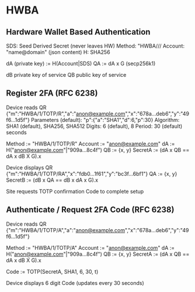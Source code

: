 # HWBA
## Hardware Wallet Based Authentication

SDS: Seed Derived Secret (never leaves HW)
Method: "HWBA/<version>/<scheme>/<method>
Account: "name@domain" (json content)
H: SHA256

dA (private key) := H(Account|SDS)
QA := dA x G (secp256k1)

dB private key of service
QB public key of service

## Register 2FA (RFC 6238)
Device reads QR {"m":"HWBA/1/TOTP/R","a":"anon@example.com","x":"678a...deb6","y":"49f6...1d5f"}
Parameters (default): "p":{"a":"SHA1","d":6,"p":30}
	Algorithm: SHA1 (default), SHA256, SHA512
	Digits: 6 (default), 8
	Period:	30 (default) seconds
 
Method := "HWBA/1/TOTP/R"
Account := "anon@example.com"
dA := H("anon@example.com"|"909a...8c4f")
QB := {x, y}
SecretA := (dA x QB == dA x dB X G).x

Device displays QR {"m":"HWBA/1/TOTP/RA","x":"fdb0...1f61","y":"bc3f...6bf1"}
QA := {x, y}
SecretB := (dB x QA == dB x dA x G).x

Site requests TOTP confirmation Code to complete setup

## Authenticate / Request 2FA Code (RFC 6238)
Device reads QR {"m":"HWBA/1/TOTP/A","a":"anon@example.com","x":"678a...deb6","y":"49f6...1d5f"}

Method := "HWBA/1/TOTP/A"
Account := "anon@example.com"
dA := H("anon@example.com"|"909a...8c4f")
QB := {x, y}
SecretA := (dA x QB == dA x dB X G).x

Code := TOTP(SecretA, SHA1, 6, 30, t)

Device displays 6 digit Code (updates every 30 seconds)
